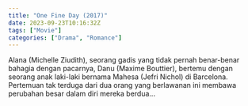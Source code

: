 ```yaml
---
title: "One Fine Day (2017)"
date: 2023-09-23T10:16:32Z
tags: ["Movie"]
categories: ["Drama", "Romance"]
---
```


Alana (Michelle Ziudith), seorang gadis yang tidak pernah benar-benar bahagia dengan pacarnya, Danu (Maxime Bouttier), bertemu dengan seorang anak laki-laki bernama Mahesa (Jefri Nichol) di Barcelona. Pertemuan tak terduga dari dua orang yang berlawanan ini membawa perubahan besar dalam diri mereka berdua...

  <mux-player stream-type="on-demand"
  src="https://kp3d-my.sharepoint.com/personal/ryoo_kp3d_onmicrosoft_com/_layouts/15/download.aspx?share=EbsZ0Z0i6GVLus4f5IyMgq0BFUBHokdyImJqge36CqUaUg" metadata-video-title="One Fine Day (2017)" prefer-playback="mse" controls>
  </mux-player>
  
  
  <script src="https://cdn.jsdelivr.net/npm/@mux/mux-player"></script>
  
   <script id="LleRuzd1pCbDt43jto9k82I1zSfQcLDWiBhNHAaW1qQ" type="application/ld+json">
 {
  "@context": "https://schema.org/",
  "@type": "VideoObject",
  "name": "One Fine Day (2017)",
  "contentUrl": "https://stream.mux.com/LleRuzd1pCbDt43jto9k82I1zSfQcLDWiBhNHAaW1qQ.m3u8",
  "thumbnailUrl": "https://www.themoviedb.org/t/p/original/egf4KpdsYKAZLZFM4Bmaw6mY46H.jpg?width=314&fit_mode=preserve&time=25",
  "uploadDate": "2023-09-23T10:16:32Z",
}

</script>